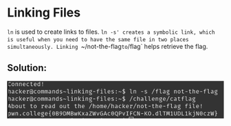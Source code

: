# Linking Files

`ln` is used to create links to files. `ln -s' creates a symbolic link, which is useful when you need to have the same file in two places simultaneously. Linking `~/not-the-flag` to `/flag` helps retrieve the flag.


## Solution:

![solution](12_Linking_Files.png)
